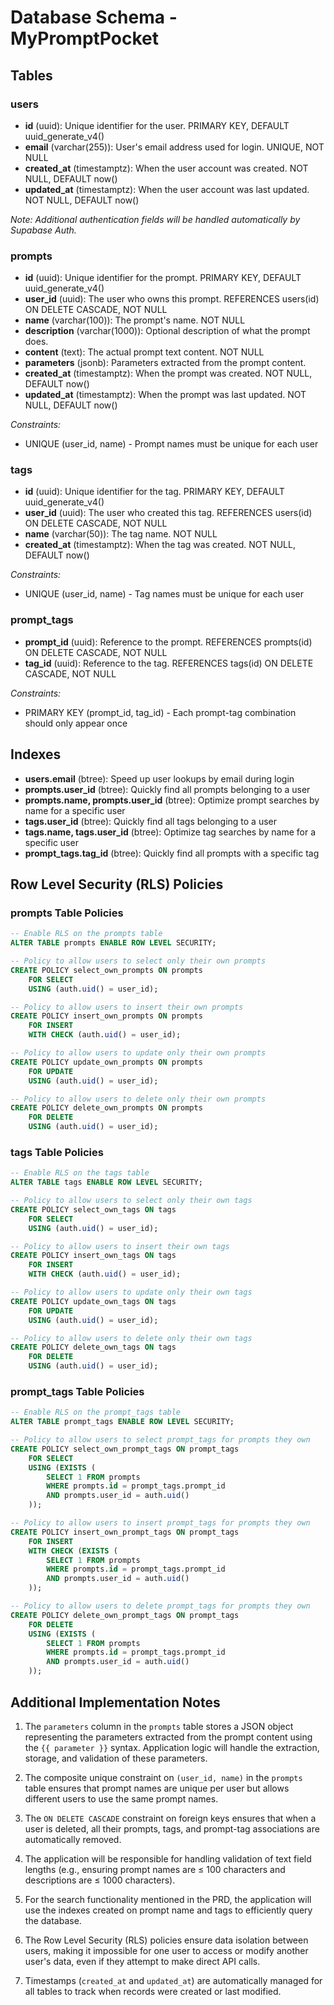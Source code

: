 # Database Schema - MyPromptPocket

## Tables

### users

- **id** (uuid): Unique identifier for the user. PRIMARY KEY, DEFAULT uuid_generate_v4()
- **email** (varchar(255)): User's email address used for login. UNIQUE, NOT NULL
- **created_at** (timestamptz): When the user account was created. NOT NULL, DEFAULT now()
- **updated_at** (timestamptz): When the user account was last updated. NOT NULL, DEFAULT now()

_Note: Additional authentication fields will be handled automatically by Supabase Auth._

### prompts

- **id** (uuid): Unique identifier for the prompt. PRIMARY KEY, DEFAULT uuid_generate_v4()
- **user_id** (uuid): The user who owns this prompt. REFERENCES users(id) ON DELETE CASCADE, NOT NULL
- **name** (varchar(100)): The prompt's name. NOT NULL
- **description** (varchar(1000)): Optional description of what the prompt does.
- **content** (text): The actual prompt text content. NOT NULL
- **parameters** (jsonb): Parameters extracted from the prompt content.
- **created_at** (timestamptz): When the prompt was created. NOT NULL, DEFAULT now()
- **updated_at** (timestamptz): When the prompt was last updated. NOT NULL, DEFAULT now()

_Constraints:_

- UNIQUE (user_id, name) - Prompt names must be unique for each user

### tags

- **id** (uuid): Unique identifier for the tag. PRIMARY KEY, DEFAULT uuid_generate_v4()
- **user_id** (uuid): The user who created this tag. REFERENCES users(id) ON DELETE CASCADE, NOT NULL
- **name** (varchar(50)): The tag name. NOT NULL
- **created_at** (timestamptz): When the tag was created. NOT NULL, DEFAULT now()

_Constraints:_

- UNIQUE (user_id, name) - Tag names must be unique for each user

### prompt_tags

- **prompt_id** (uuid): Reference to the prompt. REFERENCES prompts(id) ON DELETE CASCADE, NOT NULL
- **tag_id** (uuid): Reference to the tag. REFERENCES tags(id) ON DELETE CASCADE, NOT NULL

_Constraints:_

- PRIMARY KEY (prompt_id, tag_id) - Each prompt-tag combination should only appear once

## Indexes

- **users.email** (btree): Speed up user lookups by email during login
- **prompts.user_id** (btree): Quickly find all prompts belonging to a user
- **prompts.name, prompts.user_id** (btree): Optimize prompt searches by name for a specific user
- **tags.user_id** (btree): Quickly find all tags belonging to a user
- **tags.name, tags.user_id** (btree): Optimize tag searches by name for a specific user
- **prompt_tags.tag_id** (btree): Quickly find all prompts with a specific tag

## Row Level Security (RLS) Policies

### prompts Table Policies

```sql
-- Enable RLS on the prompts table
ALTER TABLE prompts ENABLE ROW LEVEL SECURITY;

-- Policy to allow users to select only their own prompts
CREATE POLICY select_own_prompts ON prompts
    FOR SELECT
    USING (auth.uid() = user_id);

-- Policy to allow users to insert their own prompts
CREATE POLICY insert_own_prompts ON prompts
    FOR INSERT
    WITH CHECK (auth.uid() = user_id);

-- Policy to allow users to update only their own prompts
CREATE POLICY update_own_prompts ON prompts
    FOR UPDATE
    USING (auth.uid() = user_id);

-- Policy to allow users to delete only their own prompts
CREATE POLICY delete_own_prompts ON prompts
    FOR DELETE
    USING (auth.uid() = user_id);
```

### tags Table Policies

```sql
-- Enable RLS on the tags table
ALTER TABLE tags ENABLE ROW LEVEL SECURITY;

-- Policy to allow users to select only their own tags
CREATE POLICY select_own_tags ON tags
    FOR SELECT
    USING (auth.uid() = user_id);

-- Policy to allow users to insert their own tags
CREATE POLICY insert_own_tags ON tags
    FOR INSERT
    WITH CHECK (auth.uid() = user_id);

-- Policy to allow users to update only their own tags
CREATE POLICY update_own_tags ON tags
    FOR UPDATE
    USING (auth.uid() = user_id);

-- Policy to allow users to delete only their own tags
CREATE POLICY delete_own_tags ON tags
    FOR DELETE
    USING (auth.uid() = user_id);
```

### prompt_tags Table Policies

```sql
-- Enable RLS on the prompt_tags table
ALTER TABLE prompt_tags ENABLE ROW LEVEL SECURITY;

-- Policy to allow users to select prompt_tags for prompts they own
CREATE POLICY select_own_prompt_tags ON prompt_tags
    FOR SELECT
    USING (EXISTS (
        SELECT 1 FROM prompts
        WHERE prompts.id = prompt_tags.prompt_id
        AND prompts.user_id = auth.uid()
    ));

-- Policy to allow users to insert prompt_tags for prompts they own
CREATE POLICY insert_own_prompt_tags ON prompt_tags
    FOR INSERT
    WITH CHECK (EXISTS (
        SELECT 1 FROM prompts
        WHERE prompts.id = prompt_tags.prompt_id
        AND prompts.user_id = auth.uid()
    ));

-- Policy to allow users to delete prompt_tags for prompts they own
CREATE POLICY delete_own_prompt_tags ON prompt_tags
    FOR DELETE
    USING (EXISTS (
        SELECT 1 FROM prompts
        WHERE prompts.id = prompt_tags.prompt_id
        AND prompts.user_id = auth.uid()
    ));
```

## Additional Implementation Notes

1. The `parameters` column in the `prompts` table stores a JSON object representing the parameters extracted from the prompt content using the `{{ parameter }}` syntax. Application logic will handle the extraction, storage, and validation of these parameters.

2. The composite unique constraint on `(user_id, name)` in the `prompts` table ensures that prompt names are unique per user but allows different users to use the same prompt names.

3. The `ON DELETE CASCADE` constraint on foreign keys ensures that when a user is deleted, all their prompts, tags, and prompt-tag associations are automatically removed.

4. The application will be responsible for handling validation of text field lengths (e.g., ensuring prompt names are ≤ 100 characters and descriptions are ≤ 1000 characters).

5. For the search functionality mentioned in the PRD, the application will use the indexes created on prompt name and tags to efficiently query the database.

6. The Row Level Security (RLS) policies ensure data isolation between users, making it impossible for one user to access or modify another user's data, even if they attempt to make direct API calls.

7. Timestamps (`created_at` and `updated_at`) are automatically managed for all tables to track when records were created or last modified.

